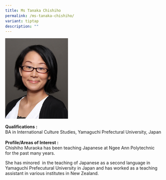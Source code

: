 ```yaml
---
title: Ms Tanaka Chishiho
permalink: /ms-tanaka-chishiho/
variant: tiptap
description: ""
---
```

<p></p>
<div class="isomer-image-wrapper">
<img style="width: 40%;" height="auto" width="100%" alt="Image of Ms Tanaka Chishiho" src="/images/IS/IS_TANAKA_CHISHIHO_5017.jpg">
</div>
<p><strong>Qualifications :<br></strong>BA in International Culture Studies,
Yamaguchi Prefectural University, Japan
<br>
<br><strong>Profile/Areas of Interest :<br></strong>Chishiho Muraoka has been
teaching Japanese at Ngee Ann Polytechnic&nbsp; for the past many&nbsp;years.&nbsp;</p>
<p>She has minored &nbsp;in the&nbsp;teaching&nbsp;of&nbsp;Japanese as a
second language in Yamaguchi Prefecutural University in Japan and has worked
as a teaching assistant in various institutes in New Zealand.</p>